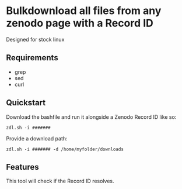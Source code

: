 # Bulkdownload all files from any zenodo page with a Record ID

Designed for stock linux

## Requirements

* grep
* sed
* curl

## Quickstart

Download the bashfile and run it alongside a Zenodo Record ID like so:

`zdl.sh -i #######`

Provide a download path:

`zdl.sh -i ####### -d /home/myfolder/downloads`

## Features

This tool will check if the Record ID resolves.


